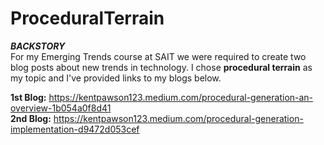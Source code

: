 # ProceduralTerrain
***BACKSTORY***<br/>
For my Emerging Trends course at SAIT we were required to create two blog posts about new trends in technology. 
I chose **procedural terrain** as my topic and I've provided links to my blogs below.

**1st Blog:** https://kentpawson123.medium.com/procedural-generation-an-overview-1b054a0f8d41 <br/>
**2nd Blog:** https://kentpawson123.medium.com/procedural-generation-implementation-d9472d053cef
